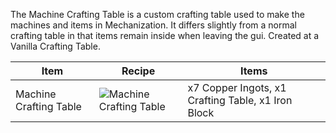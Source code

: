 The Machine Crafting Table is a custom crafting table used to make the machines and items in Mechanization. It differs slightly from a normal crafting table in that items remain inside when leaving the gui. Created at a Vanilla Crafting Table.

| Item | Recipe | Items |
|------|--------|-------|
| Machine Crafting Table | ![Machine Crafting Table](https://cdn.discordapp.com/attachments/739536694398812230/879172699837054996/machine_crafting_table.png) | x7 Copper Ingots, x1 Crafting Table, x1 Iron Block